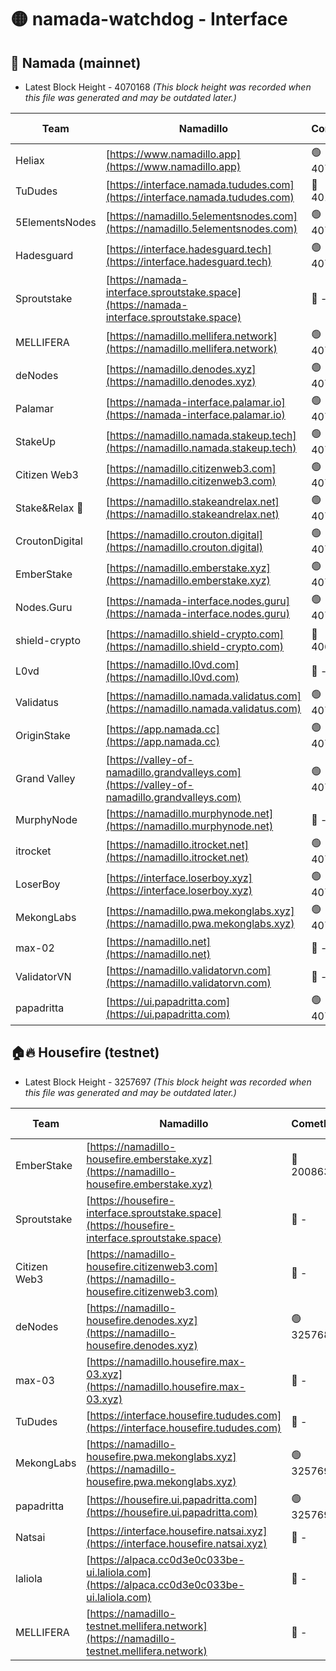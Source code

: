 # 🟡 namada-watchdog - Interface

## 🚀 Namada (mainnet)
- Latest Block Height - 4070168 *(This block height was recorded when this file was generated and may be outdated later.)*

| Team | Namadillo | CometBFT | Indexer | MASP Indexer |
|-|-|-|-|-|
| Heliax | [https://www.namadillo.app](https://www.namadillo.app) | 🟢 4070141 | 🟢 4070141 | 🟡 4069967 |
| TuDudes | [https://interface.namada.tududes.com](https://interface.namada.tududes.com) | 🔴 4019762 | 🔴 4016666 | 🔴 2350262 |
| 5ElementsNodes | [https://namadillo.5elementsnodes.com](https://namadillo.5elementsnodes.com) | 🟢 4070142 | 🟢 4070142 | 🟡 4069967 |
| Hadesguard | [https://interface.hadesguard.tech](https://interface.hadesguard.tech) | 🟢 4070143 | 🔴 4016669 | 🔴 2351338 |
| Sproutstake | [https://namada-interface.sproutstake.space](https://namada-interface.sproutstake.space) | 🔴 - | 🔴 3738134 | 🔴 - |
| MELLIFERA | [https://namadillo.mellifera.network](https://namadillo.mellifera.network) | 🟢 4070146 | 🟢 4070146 | 🔴 3765769 |
| deNodes | [https://namadillo.denodes.xyz](https://namadillo.denodes.xyz) | 🟢 4070147 | 🟢 4070146 | 🟡 4069967 |
| Palamar | [https://namada-interface.palamar.io](https://namada-interface.palamar.io) | 🟢 4070147 | 🟢 4070147 | 🟡 4069967 |
| StakeUp | [https://namadillo.namada.stakeup.tech](https://namadillo.namada.stakeup.tech) | 🟢 4070148 | 🟢 4070148 | 🟡 4069967 |
| Citizen Web3 | [https://namadillo.citizenweb3.com](https://namadillo.citizenweb3.com) | 🟢 4070149 | 🔴 4008345 | 🔴 4019686 |
| Stake&Relax 🦥 | [https://namadillo.stakeandrelax.net](https://namadillo.stakeandrelax.net) | 🟢 4070149 | 🟢 4070149 | 🔴 3765769 |
| CroutonDigital | [https://namadillo.crouton.digital](https://namadillo.crouton.digital) | 🟢 4070150 | 🟢 4070150 | 🟡 4069967 |
| EmberStake | [https://namadillo.emberstake.xyz](https://namadillo.emberstake.xyz) | 🟢 4070151 | 🟢 4070151 | 🟡 4069967 |
| Nodes.Guru | [https://namada-interface.nodes.guru](https://namada-interface.nodes.guru) | 🟢 4070151 | 🟢 4070151 | 🟡 4069967 |
| shield-crypto | [https://namadillo.shield-crypto.com](https://namadillo.shield-crypto.com) | 🔴 4066113 | 🔴 4066347 | 🟡 4069967 |
| L0vd | [https://namadillo.l0vd.com](https://namadillo.l0vd.com) | 🔴 - | 🔴 - | 🔴 - |
| Validatus | [https://namadillo.namada.validatus.com](https://namadillo.namada.validatus.com) | 🟢 4070155 | 🟢 4070155 | 🔴 3819812 |
| OriginStake | [https://app.namada.cc](https://app.namada.cc) | 🟢 4070156 | 🔴 4016705 | 🔴 2362561 |
| Grand Valley | [https://valley-of-namadillo.grandvalleys.com](https://valley-of-namadillo.grandvalleys.com) | 🟢 4070157 | 🟢 4070157 | 🟡 4069967 |
| MurphyNode | [https://namadillo.murphynode.net](https://namadillo.murphynode.net) | 🔴 - | 🔴 - | 🔴 - |
| itrocket | [https://namadillo.itrocket.net](https://namadillo.itrocket.net) | 🟢 4070160 | 🟢 4070160 | 🟡 4069967 |
| LoserBoy | [https://interface.loserboy.xyz](https://interface.loserboy.xyz) | 🟢 4070161 | 🟢 4070160 | 🟡 4069967 |
| MekongLabs | [https://namadillo.pwa.mekonglabs.xyz](https://namadillo.pwa.mekonglabs.xyz) | 🟢 4070161 | 🟢 4070161 | 🟡 4069967 |
| max-02 | [https://namadillo.net](https://namadillo.net) | 🔴 - | 🔴 - | 🔴 - |
| ValidatorVN | [https://namadillo.validatorvn.com](https://namadillo.validatorvn.com) | 🔴 - | 🔴 - | 🔴 - |
| papadritta | [https://ui.papadritta.com](https://ui.papadritta.com) | 🟢 4070168 | 🟢 4070167 | 🟡 4069967 |

## 🏠🔥 Housefire (testnet)
- Latest Block Height - 3257697 *(This block height was recorded when this file was generated and may be outdated later.)*

| Team | Namadillo | CometBFT | Indexer | MASP Indexer |
|-|-|-|-|-|
| EmberStake | [https://namadillo-housefire.emberstake.xyz](https://namadillo-housefire.emberstake.xyz) | 🔴 2008636 | 🔴 - | 🔴 - |
| Sproutstake | [https://housefire-interface.sproutstake.space](https://housefire-interface.sproutstake.space) | 🔴 - | 🔴 - | 🔴 - |
| Citizen Web3 | [https://namadillo-housefire.citizenweb3.com](https://namadillo-housefire.citizenweb3.com) | 🔴 - | 🔴 - | 🔴 - |
| deNodes | [https://namadillo-housefire.denodes.xyz](https://namadillo-housefire.denodes.xyz) | 🟢 3257686 | 🟢 3257686 | 🔴 3251438 |
| max-03 | [https://namadillo.housefire.max-03.xyz](https://namadillo.housefire.max-03.xyz) | 🔴 - | 🔴 - | 🔴 - |
| TuDudes | [https://interface.housefire.tududes.com](https://interface.housefire.tududes.com) | 🔴 - | 🔴 - | 🔴 - |
| MekongLabs | [https://namadillo-housefire.pwa.mekonglabs.xyz](https://namadillo-housefire.pwa.mekonglabs.xyz) | 🟢 3257696 | 🟢 3257696 | 🔴 3251438 |
| papadritta | [https://housefire.ui.papadritta.com](https://housefire.ui.papadritta.com) | 🟢 3257697 | 🟢 3257697 | 🔴 3251438 |
| Natsai | [https://interface.housefire.natsai.xyz](https://interface.housefire.natsai.xyz) | 🔴 - | 🔴 - | 🔴 - |
| laliola | [https://alpaca.cc0d3e0c033be-ui.laliola.com](https://alpaca.cc0d3e0c033be-ui.laliola.com) | 🔴 - | 🔴 - | 🔴 - |
| MELLIFERA | [https://namadillo-testnet.mellifera.network](https://namadillo-testnet.mellifera.network) | 🔴 - | 🔴 2778001 | 🔴 2607259 |

